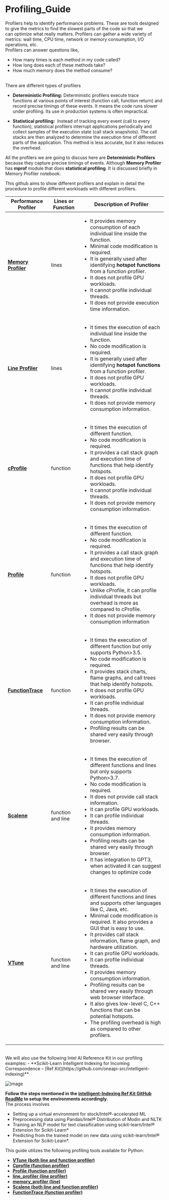 # Profiling_Guide
Profilers help to identify performance problems. These are tools designed to give the metrics to find the slowest parts of the code so that we can optimize what really matters. Profilers can gather a wide variety of metrics: wall time, CPU time, network or memory consumption, I/O operations, etc.
<br>
Profilers can answer questions like,
- How many times is each method in my code called? 
- How long does each of these methods take?
- How much memory does the method consume?

<br>
There are different types of profilers

- **Deterministic Profiling:** Deterministic profilers execute trace functions at various points of interest (function call, function return) and record precise timings of these events. It means the code runs slower under profiling. Its use in production systems is often impractical.


- **Statistical profiling:**  Instead of tracking every event (call to every function), statistical profilers interrupt applications periodically and collect samples of the execution state (call stack snapshots). The call stacks are then analyzed to determine the execution time of different parts of the application. This method is less accurate, but it also reduces the overhead.


All the profilers we are going to discuss here are **Deterministic Profilers** because they capture precise timings of events. Although **Memory Profiler** has **mprof** module that does **statistical profiling**. It is discussed briefly in Memory Profiler notebook. <br> 

This github aims to show different profilers and explain in detail the procedure to profile different workloads with different profilers.

| Performance Profiler | Lines or Function | Description of Profiler |
| ----------- | ----------- | ----------- |
| **[Memory Profiler](https://github.com/pythonprofilers/memory_profiler)** | lines | <ul><li> It provides memory consumption of each individual line inside the function. </li> <li> Minimal code modification is required.</li><li> It is generally used after identifying **hotspot functions** from a function profiler.</li><li>It does not profile GPU workloads.</li><li>It cannot profile individual threads.</li><li> It does not provide execution time information.</li></ul>|
| **[Line Profiler](https://github.com/pyutils/line_profiler)** | lines | <ul><li> It times the execution of each individual line inside the function. </li> <li> No code modification is required.</li><li> It is generally used after identifying **hotspot functions** from a function profiler.</li><li>It does not profile GPU workloads.</li><li>It cannot profile individual threads.</li><li> It does not provide memory consumption information.</li></ul>|
| **[cProfile](https://docs.python.org/3/library/profile.html)** | function | <ul><li> It times the execution of different function. </li> <li> No code modification is required.</li><li> It provides a call stack graph and execution time of functions that help identify hotspots.</li><li>It does not profile GPU workloads.</li><li>It cannot profile individual threads.</li><li> It does not provide memory consumption information.</li></ul>|
| **[Profile](https://docs.python.org/3/library/profile.html)** | function | <ul><li> It times the execution of different function. </li> <li> No code modification is required.</li><li> It provides a call stack graph and execution time of functions that help identify hotspots.</li><li>It does not profile GPU workloads.</li><li>Unlike cProfile, it can profile individual threads but overhead is more as compared to cProfile.</li><li> It does not provide memory consumption information</li></ul>|
| **[FunctionTrace](https://functiontrace.com/)** | function | <ul><li> It times the execution of different function but only supports Python>3.5. </li> <li> No code modification is required.</li><li> It provides stack charts, flame graphs, and call trees that help identify hotspots.</li><li>It does not profile GPU workloads.</li><li>It can profile individual threads.</li><li> It does not provide memory consumption information.</li><li>Profiling results can be shared very easily through browser.</li></ul>|
| **[Scalene](https://github.com/plasma-umass/scalene)** | function and line | <ul><li> It times the execution of different functions and lines but only supports Python>3.7. </li> <li> No code modification is required.</li><li> It does not provide call stack information.</li><li>It can profile GPU workloads.</li><li>It can profile individual threads.</li><li> It provides memory consumption information.</li><li>Profiling results can be shared very easily through browser.</li><li>It has integration to GPT3, when activated it can suggest changes to optimize code</li></ul>|
| **[VTune](https://www.intel.com/content/www/us/en/developer/tools/oneapi/vtune-profiler.html)** | function and line | <ul><li> It times the execution of different functions and lines and supports other languages like C, Java, etc. </li> <li> Minimal code modification is required. It also provides a GUI that is easy to use.</li><li> It provides call stack information, flame graph, and hardware utilization.</li><li>It can profile GPU workloads.</li><li>It can profile individual threads.</li><li> It provides memory consumption information.</li><li>Profiling results can be shared very easily through web browser interface.</li><li>It also gives low-level C, C++ functions that can be potential hotspots.</li><li> The profiling overhead is high as compared to other profilers.</li></ul>|


<br>
We will also use the following Intel AI Reference Kit in our profiling examples:
- **Scikit-Learn Intelligent Indexing for Incoming Correspondence – [Ref Kit](https://github.com/oneapi-src/intelligent-indexing)**

![image](https://user-images.githubusercontent.com/113541458/226619059-f5ea3ec5-a297-43d4-a6d4-c173265379e2.png)

**Follow the steps mentioned in the [intelligent-Indexing Ref Kit GitHub ReadMe](https://github.com/oneapi-src/intelligent-indexing) to setup the environments accordingly.** <br>
The process involves
- Setting up a virtual environment for stock/Intel®-accelerated ML
- Preprocessing data using Pandas/Intel® Distribution of Modin and NLTK
- Training an NLP model for text classification using scikit-learn/Intel® Extension for Scikit-Learn*
- Predicting from the trained model on new data using scikit-learn/Intel® Extension for Scikit-Learn*.

This guide utilizes the following profiling tools available for Python:
- **[VTune (both line and function profiler)](https://www.intel.com/content/www/us/en/developer/tools/oneapi/vtune-profiler.html)**
- **[Cprofile (function profiler)](https://docs.python.org/3/library/profile.html)** 
- **[Profile (function profiler)](https://docs.python.org/3/library/profile.html)**
- **[line_profiler (line profiler)](https://github.com/pyutils/line_profiler)**
- **[memory_profiler (line)](https://github.com/pythonprofilers/memory_profiler)**
- **[Scalene (both line and function profiler)](https://github.com/plasma-umass/scalene)**
- **[FunctionTrace (function profiler)](https://functiontrace.com/)**
